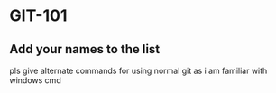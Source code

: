 # GIT-101

## Add your names to the list
pls give alternate commands for using normal git as i am familiar with windows cmd
